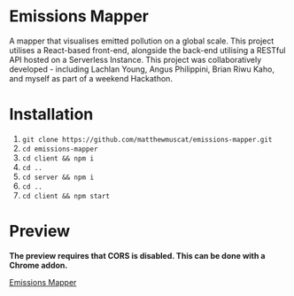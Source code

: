 # Emissions Mapper

A mapper that visualises emitted pollution on a global scale. This project utilises a React-based front-end, alongside the back-end utilising a RESTful API hosted on a Serverless Instance. This project was collaboratively developed - including Lachlan Young, Angus Philippini, Brian Riwu Kaho, and myself as part of a weekend Hackathon. 

# Installation

1. `git clone https://github.com/matthewmuscat/emissions-mapper.git`
2. `cd emissions-mapper`
3. `cd client && npm i`
4. `cd ..`
5. `cd server && npm i`
6. `cd ..`
7. `cd client && npm start`

# Preview

**The preview requires that CORS is disabled. This can be done with a Chrome addon.**

[Emissions Mapper](https://serene-shockley-3e8f54.netlify.com/)
